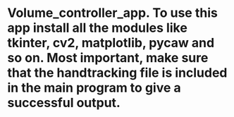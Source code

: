 # Volume_controller_app. To use this app install all the modules like tkinter, cv2, matplotlib, pycaw and so on. Most important, make sure that the handtracking file is included in the main program to give a successful output.
